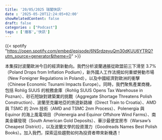 ```yaml
---
title: '20/05/2025 瑞閣快訊'
date : '2025-05-20T12:24:05+02:00'
showRelatedContent: false
draft: false
categories : ["Podcast"]
tags : ['播客','快訊']
---
```

{{< spotify "https://open.spotify.com/embed/episode/6NSrdzeyuQm30dKUU6YTRQ?utm_source=generator&theme=0" >}}


本集探討波蘭歐洲今日的經濟新動向。我們分析波蘭通脹從歐盟前三下滑至 3.7%（Poland Drops from Inflation Podium），新外國人工作法規如何重塑勞動市場（New Foreigner Regulations in Poland），以及中國經濟對歐洲的衝擊（Chinese Economic Tsunami Impacts Europe）。同時，我們聚焦產業商機，包括 Rohlig SUUS 的稅務倉庫（Rohlig SUUS Opens Tax Warehouse in Poznan）、砂石短缺對建築業的挑戰（Aggregate Shortage Threatens Polish Construction）、波蘭至克羅地亞的旅遊新路線（Direct Train to Croatia）、AMD 與 TSMC 的 2nm 技術（AMD and TSMC 2nm Process）、Polenergia 與 Equinor 的海上風電項目（Polenergia and Equinor Offshore Wind Farms）、南美金礦發現（South American Gold Deposits）、華沙最便宜房市（Warsaw’s Cheapest District），以及波蘭文學的投資潛力（Goodreads Names Best Polish Books）。加入我們，探索這些趨勢如何為投資者帶來新機遇！
